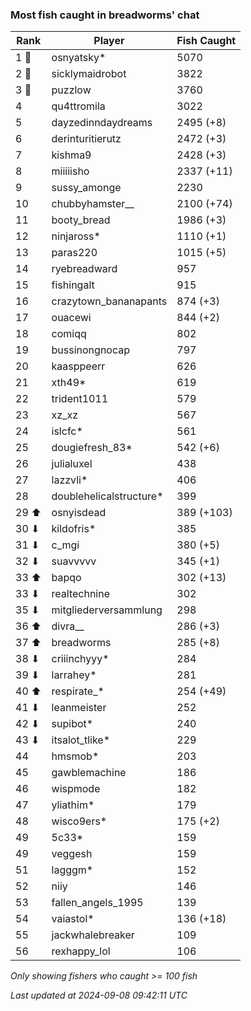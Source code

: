 ### Most fish caught in breadworms' chat
| Rank | Player | Fish Caught |
|------|--------|-----------|
| 1 🥇  | osnyatsky*  | 5070 |
| 2 🥈  | sicklymaidrobot  | 3822 |
| 3 🥉  | puzzlow  | 3760 |
| 4  | qu4ttromila  | 3022 |
| 5  | dayzedinndaydreams  | 2495 (+8) |
| 6  | derinturitierutz  | 2472 (+3) |
| 7  | kishma9  | 2428 (+3) |
| 8  | miiiiisho  | 2337 (+11) |
| 9  | sussy_amonge  | 2230 |
| 10  | chubbyhamster__  | 2100 (+74) |
| 11  | booty_bread  | 1986 (+3) |
| 12  | ninjaross*  | 1110 (+1) |
| 13  | paras220  | 1015 (+5) |
| 14  | ryebreadward  | 957 |
| 15  | fishingalt  | 915 |
| 16  | crazytown_bananapants  | 874 (+3) |
| 17  | ouacewi  | 844 (+2) |
| 18  | comiqq  | 802 |
| 19  | bussinongnocap  | 797 |
| 20  | kaasppeerr  | 626 |
| 21  | xth49*  | 619 |
| 22  | trident1011  | 579 |
| 23  | xz_xz  | 567 |
| 24  | islcfc*  | 561 |
| 25  | dougiefresh_83*  | 542 (+6) |
| 26  | julialuxel  | 438 |
| 27  | lazzvli*  | 406 |
| 28  | doublehelicalstructure*  | 399 |
| 29 ⬆ | osnyisdead  | 389 (+103) |
| 30 ⬇ | kildofris*  | 385 |
| 31 ⬇ | c_mgi  | 380 (+5) |
| 32 ⬇ | suavvvvv  | 345 (+1) |
| 33 ⬆ | bapqo  | 302 (+13) |
| 33 ⬇ | realtechnine  | 302 |
| 35 ⬇ | mitgliederversammlung  | 298 |
| 36 ⬆ | divra__  | 286 (+3) |
| 37 ⬆ | breadworms  | 285 (+8) |
| 38 ⬇ | criiinchyyy*  | 284 |
| 39 ⬇ | larrahey*  | 281 |
| 40 ⬆ | respirate_*  | 254 (+49) |
| 41 ⬇ | leanmeister  | 252 |
| 42 ⬇ | supibot*  | 240 |
| 43 ⬇ | itsalot_tlike*  | 229 |
| 44  | hmsmob*  | 203 |
| 45  | gawblemachine  | 186 |
| 46  | wispmode  | 182 |
| 47  | yliathim*  | 179 |
| 48  | wisco9ers*  | 175 (+2) |
| 49  | 5c33*  | 159 |
| 49  | veggesh  | 159 |
| 51  | lagggm*  | 152 |
| 52  | niiy  | 146 |
| 53  | fallen_angels_1995  | 139 |
| 54  | vaiastol*  | 136 (+18) |
| 55  | jackwhalebreaker  | 109 |
| 56  | rexhappy_lol  | 106 |

_Only showing fishers who caught >= 100 fish_

_Last updated at 2024-09-08 09:42:11 UTC_